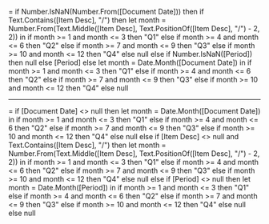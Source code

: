 = if Number.IsNaN(Number.From([Document Date])) then
      if Text.Contains([Item Desc], "/") then
          let month = Number.From(Text.Middle([Item Desc], Text.PositionOf([Item Desc], "/") - 2, 2)) in
          if month >= 1 and month <= 3 then "Q1"
          else if month >= 4 and month <= 6 then "Q2"
          else if month >= 7 and month <= 9 then "Q3"
          else if month >= 10 and month <= 12 then "Q4"
          else null
      else if Number.IsNaN([Period]) then null
      else [Period]
else
    let month = Date.Month([Document Date]) in
    if month >= 1 and month <= 3 then "Q1"
    else if month >= 4 and month <= 6 then "Q2"
    else if month >= 7 and month <= 9 then "Q3"
    else if month >= 10 and month <= 12 then "Q4"
    else null

---------------

= if [Document Date] <> null then
    let month = Date.Month([Document Date]) in
    if month >= 1 and month <= 3 then "Q1"
    else if month >= 4 and month <= 6 then "Q2"
    else if month >= 7 and month <= 9 then "Q3"
    else if month >= 10 and month <= 12 then "Q4"
    else null
else if [Item Desc] <> null and Text.Contains([Item Desc], "/") then
    let month = Number.From(Text.Middle([Item Desc], Text.PositionOf([Item Desc], "/") - 2, 2)) in
    if month >= 1 and month <= 3 then "Q1"
    else if month >= 4 and month <= 6 then "Q2"
    else if month >= 7 and month <= 9 then "Q3"
    else if month >= 10 and month <= 12 then "Q4"
    else null
else if [Period] <> null then
    let month = Date.Month([Period]) in
    if month >= 1 and month <= 3 then "Q1"
    else if month >= 4 and month <= 6 then "Q2"
    else if month >= 7 and month <= 9 then "Q3"
    else if month >= 10 and month <= 12 then "Q4"
    else null
else null
